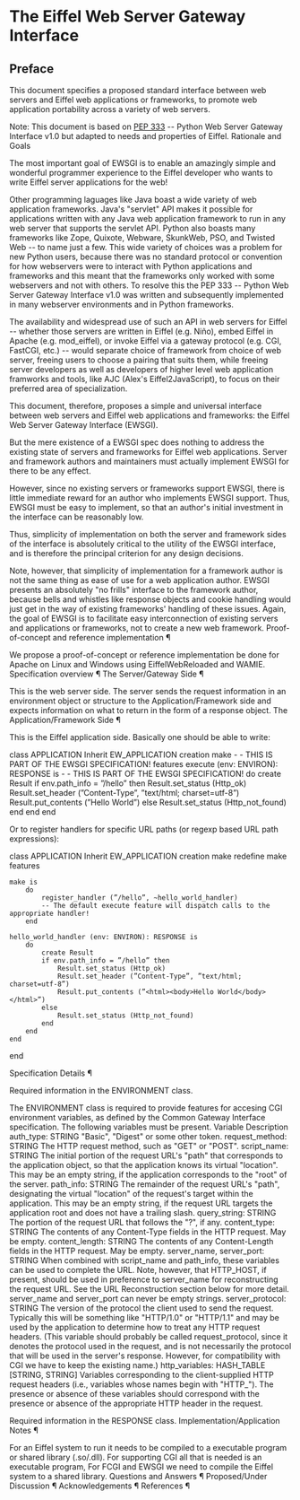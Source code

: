 # The Eiffel Web Server Gateway Interface
## Preface 

This document specifies a proposed standard interface between web servers and Eiffel web applications or frameworks, to promote web application portability across a variety of web servers.

Note: This document is based on  [PEP 333](http://www.python.org/dev/peps/pep-0333/) -- Python Web Server Gateway Interface v1.0 but adapted to needs and properties of Eiffel.
Rationale and Goals

The most important goal of EWSGI is to enable an amazingly simple and wonderful programmer experience to the Eiffel developer who wants to write Eiffel server applications for the web!

Other programming laguages like Java boast a wide variety of web application frameworks. Java's "servlet" API makes it possible for applications written with any Java web application framework to run in any web server that supports the servlet API. Python also boasts many frameworks like Zope, Quixote, Webware, SkunkWeb, PSO, and Twisted Web -- to name just a few. This wide variety of choices was a problem for new Python users, because there was no standard protocol or convention for how webservers were to interact with Python applications and frameworks and this meant that the frameworks only worked with some webservers and not with others. To resolve this the  PEP 333 -- Python Web Server Gateway Interface v1.0 was written and subsequently implemented in many webserver environments and in Python frameworks.

The availability and widespread use of such an API in web servers for Eiffel -- whether those servers are written in Eiffel (e.g. Niño), embed Eiffel in Apache (e.g. mod_eiffel), or invoke Eiffel via a gateway protocol (e.g. CGI, FastCGI, etc.) -- would separate choice of framework from choice of web server, freeing users to choose a pairing that suits them, while freeing server developers as well as developers of higher level web application framworks and tools, like AJC (Alex's Eiffel2JavaScript), to focus on their preferred area of specialization.

This document, therefore, proposes a simple and universal interface between web servers and Eiffel web applications and frameworks: the Eiffel Web Server Gateway Interface (EWSGI).

But the mere existence of a EWSGI spec does nothing to address the existing state of servers and frameworks for Eiffel web applications. Server and framework authors and maintainers must actually implement EWSGI for there to be any effect.

However, since no existing servers or frameworks support EWSGI, there is little immediate reward for an author who implements EWSGI support. Thus, EWSGI must be easy to implement, so that an author's initial investment in the interface can be reasonably low.

Thus, simplicity of implementation on both the server and framework sides of the interface is absolutely critical to the utility of the EWSGI interface, and is therefore the principal criterion for any design decisions.

Note, however, that simplicity of implementation for a framework author is not the same thing as ease of use for a web application author. EWSGI presents an absolutely "no frills" interface to the framework author, because bells and whistles like response objects and cookie handling would just get in the way of existing frameworks' handling of these issues. Again, the goal of EWSGI is to facilitate easy interconnection of existing servers and applications or frameworks, not to create a new web framework.
Proof-of-concept and reference implementation ¶

We propose a proof-of-concept or reference implementation be done for Apache on Linux and Windows using  EiffelWebReloaded and WAMIE.
Specification overview ¶
The Server/Gateway Side ¶

This is the web server side. The server sends the request information in an environment object or structure to the Application/Framework side and expects information on what to return in the form of a response object.
The Application/Framework Side ¶

This is the Eiffel application side. Basically one should be able to write:

class APPLICATION
Inherit
	EW_APPLICATION
creation
	make  - - THIS IS PART OF THE EWSGI SPECIFICATION!
features
	execute (env: ENVIRON): RESPONSE is - - THIS IS PART OF THE EWSGI SPECIFICATION!
	do
		create Result
		if env.path_info = ”/hello” then
			Result.set_status (Http_ok)
			Result.set_header (”Content-Type”, ”text/html; charset=utf-8”)
			Result.put_contents (”<html><body>Hello World</body></html>”)
		else
			Result.set_status (Http_not_found)
		end
	end
end

Or to register handlers for specific URL paths (or regexp based URL path expressions):

class APPLICATION
Inherit
	EW_APPLICATION
creation
	make
redefine
	make
features
	
	make is
		do
			register_handler (”/hello”, ~hello_world_handler)
			-- The default execute feature will dispatch calls to the appropriate handler!
		end

	hello_world_handler (env: ENVIRON): RESPONSE is
		do
			create Result
			if env.path_info = ”/hello” then
				Result.set_status (Http_ok)
				Result.set_header (”Content-Type”, ”text/html; charset=utf-8”)
				Result.put_contents (”<html><body>Hello World</body></html>”)
			else
				Result.set_status (Http_not_found)
			end
		end
	end
end

Specification Details ¶

Required information in the ENVIRONMENT class.

The ENVIRONMENT class is required to provide features for accesing CGI environment variables, as defined by the  Common Gateway Interface specification. The following variables must be present.
Variable 	Description
auth_type: STRING 	"Basic", "Digest" or some other token.
request_method: STRING 	The HTTP request method, such as "GET" or "POST".
script_name: STRING 	The initial portion of the request URL's "path" that corresponds to the application object, so that the application knows its virtual "location". This may be an empty string, if the application corresponds to the "root" of the server.
path_info: STRING 	The remainder of the request URL's "path", designating the virtual "location" of the request's target within the application. This may be an empty string, if the request URL targets the application root and does not have a trailing slash.
query_string: STRING 	The portion of the request URL that follows the "?", if any.
content_type: STRING 	The contents of any Content-Type fields in the HTTP request. May be empty.
content_length: STRING 	The contents of any Content-Length fields in the HTTP request. May be empty.
server_name, server_port: STRING 	When combined with script_name and path_info, these variables can be used to complete the URL. Note, however, that HTTP_HOST, if present, should be used in preference to server_name for reconstructing the request URL. See the URL Reconstruction section below for more detail. server_name and server_port can never be empty strings.
server_protocol: STRING 	The version of the protocol the client used to send the request. Typically this will be something like "HTTP/1.0" or "HTTP/1.1" and may be used by the application to determine how to treat any HTTP request headers. (This variable should probably be called request_protocol, since it denotes the protocol used in the request, and is not necessarily the protocol that will be used in the server's response. However, for compatibility with CGI we have to keep the existing name.)
http_variables: HASH_TABLE [STRING, STRING] 	Variables corresponding to the client-supplied HTTP request headers (i.e., variables whose names begin with "HTTP_"). The presence or absence of these variables should correspond with the presence or absence of the appropriate HTTP header in the request.

Required information in the RESPONSE class.
Implementation/Application Notes ¶

For an Eiffel system to run it needs to be compiled to a executable program or shared library (.so/.dll). For supporting CGI all that is needed is an executable program, For FCGI and EWSGI we need to compile the Eiffel system to a shared library.
Questions and Answers ¶
Proposed/Under Discussion ¶
Acknowledgements ¶
References ¶